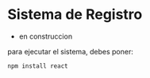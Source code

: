 <h1>Sistema de Registro</h1>

- en construccion

para ejecutar el sistema, debes poner:

```npm install react```

